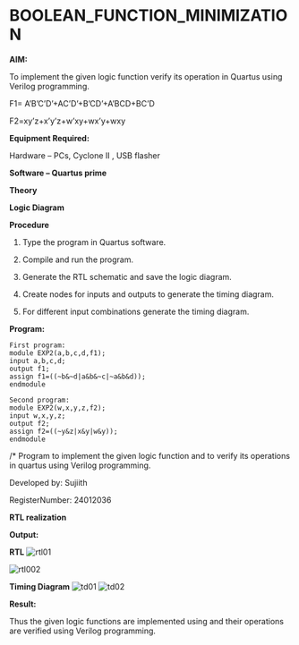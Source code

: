 # BOOLEAN_FUNCTION_MINIMIZATION

**AIM:**

To implement the given logic function verify its operation in Quartus using Verilog programming.

F1= A’B’C’D’+AC’D’+B’CD’+A’BCD+BC’D 

F2=xy’z+x’y’z+w’xy+wx’y+wxy

**Equipment Required:**

Hardware – PCs, Cyclone II , USB flasher

**Software – Quartus prime**

**Theory**

**Logic Diagram**

**Procedure**

1.	Type the program in Quartus software.

2.	Compile and run the program.

3.	Generate the RTL schematic and save the logic diagram.

4.	Create nodes for inputs and outputs to generate the timing diagram.

5.	For different input combinations generate the timing diagram.


**Program:**
```
First program:
module EXP2(a,b,c,d,f1);
input a,b,c,d;
output f1;
assign f1=((~b&~d|a&b&~c|~a&b&d));
endmodule

Second program:
module EXP2(w,x,y,z,f2);
input w,x,y,z;
output f2;
assign f2=((~y&z|x&y|w&y));
endmodule
```
/* Program to implement the given logic function and to verify its operations in quartus using Verilog programming. 

Developed by: Sujiith

RegisterNumber: 24012036


**RTL realization**

**Output:**

**RTL**
![rtl01](https://github.com/user-attachments/assets/e8b5f6aa-63ec-442c-9653-7ef0a9c28d3b)

![rtl002](https://github.com/user-attachments/assets/812f5cb3-2377-47d7-8e9a-9a8976ac003d)

**Timing Diagram**
![td01](https://github.com/user-attachments/assets/64ffbb20-23f9-4f88-bf7c-1a559471d5a1)
![td02](https://github.com/user-attachments/assets/763bf9f5-0339-4514-9a8f-4e613530e23d)


**Result:**

Thus the given logic functions are implemented using and their operations are verified using Verilog programming.

